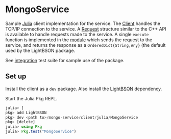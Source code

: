 # MongoService
Sample [Julia](https://julialang.org) client implementation for the service.  The [Client](src/client.jl) handles
the TCP/IP connection to the service.  A [Request](src/request.jl) structure similar to the C++ API is available
to handle requests made to the service.  A single `execute` function is implemented in the [module](src/MongoService.jl)
which sends the request to the service, and returns the response as a `OrderedDict{String,Any}` (the default used
by the LightBSON package.

See [integration](test/runtests.jl) test suite for sample use of the package.

## Set up

Install the client as a `dev` package.  Also install the [LightBSON](https://github.com/ancapdev/LightBSON.jl) dependency.

Start the Julia Pkg REPL.

```julia
julia> ]
pkg> add LightBSON
pkg> dev <path to>/mongo-service/client/julia/MongoService
pkg> [delete]
julia> using Pkg
julia> Pkg.test("MongoService")
```
